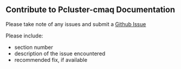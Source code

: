 ## Contribute to Pcluster-cmaq Documentation

Please take note of any issues and submit a <a href="https://github.com/lizadams/pcluster-cmaq/issues">Github Issue</a>

Please include:

* section number
* description of the issue encountered 
* recommended fix, if available 

